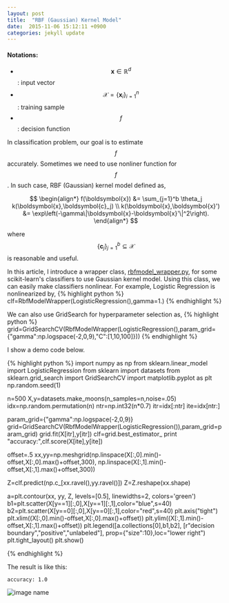 ```yaml
---
layout: post
title:  "RBF (Gaussian) Kernel Model"
date:  2015-11-06 15:12:11 +0900
categories: jekyll update
---
```

#### Notations:
- $$\boldsymbol{x} \in \mathbb{R}^{d}$$: input vector
- $$\mathcal{X} = \{\boldsymbol{x}_i\}_{i=1}^n$$: training sample
- $$f$$: decision function

In classification problem, our goal is to estimate $$f$$ accurately. 
Sometimes we need to use nonliner function for $$f$$.
In such case, RBF (Gaussian) kernel model defined as,

$$
\begin{align*}
f(\boldsymbol{x}) &= \sum_{j=1}^b \theta_j k(\boldsymbol{x},\boldsymbol{c}_j) \\
k(\boldsymbol{x},\boldsymbol{x}') &= \exp\left(-\gamma\|\boldsymbol{x}-\boldsymbol{x}'\|^2\right).
\end{align*}
$$

where $$\{\boldsymbol{c}_j\}_{j=1}^b \subseteq \mathcal{X}$$ is reasonable and useful.

In this article, I introduce a wrapper class, [rbfmodel_wrapper.py][rbfmodel_wrapper.py], for some scikit-learn's classifiers to use Gaussian kernel model.
Using this class, we can easily make classifiers nonlinear.
For example, Logistic Regression is nonlinearized by,
{% highlight python %}
clf=RbfModelWrapper(LogisticRegression(),gamma=1.)
{% endhighlight %}

We can also use GridSearch for hyperparameter selection as,
{% highlight python %}
grid=GridSearchCV(RbfModelWrapper(LogisticRegression(),param_grid={"gamma":np.logspace(-2,0,9),"C":[1,10,100]}))
{% endhighlight %}

I show a demo code below.

{% highlight python %}
import numpy as np
from sklearn.linear_model import LogisticRegression
from sklearn import datasets
from sklearn.grid_search import GridSearchCV
import matplotlib.pyplot as plt
np.random.seed(1)

n=500
X,y=datasets.make_moons(n_samples=n,noise=.05)
idx=np.random.permutation(n)
ntr=np.int32(n*0.7)
itr=idx[:ntr]
ite=idx[ntr:]

param_grid={"gamma":np.logspace(-2,0,9)}
grid=GridSearchCV(RbfModelWrapper(LogisticRegression()),param_grid=param_grid)
grid.fit(X[itr],y[itr])
clf=grid.best_estimator_
print "accuracy:",clf.score(X[ite],y[ite])

offset=.5
xx,yy=np.meshgrid(np.linspace(X[:,0].min()-offset,X[:,0].max()+offset,300),
                  np.linspace(X[:,1].min()-offset,X[:,1].max()+offset,300))

Z=clf.predict(np.c_[xx.ravel(),yy.ravel()])
Z=Z.reshape(xx.shape)

a=plt.contour(xx, yy, Z, levels=[0.5], linewidths=2, colors='green')
b1=plt.scatter(X[y==1][:,0],X[y==1][:,1],color="blue",s=40)
b2=plt.scatter(X[y==0][:,0],X[y==0][:,1],color="red",s=40)
plt.axis("tight")
plt.xlim((X[:,0].min()-offset,X[:,0].max()+offset))
plt.ylim((X[:,1].min()-offset,X[:,1].max()+offset))
plt.legend([a.collections[0],b1,b2],
           [r"decision boundary","positive","unlabeled"],
           prop={"size":10},loc="lower right")
plt.tight_layout()
plt.show()

{% endhighlight %}


The result is like this:

```
accuracy: 1.0
```

![image name]({{nktmemo.github.io}}/assets/rbfmodel_demo.png)

[rbfmodel_wrapper.py]: https://gist.github.com/nkt1546789/e41199340f7a42c515be
